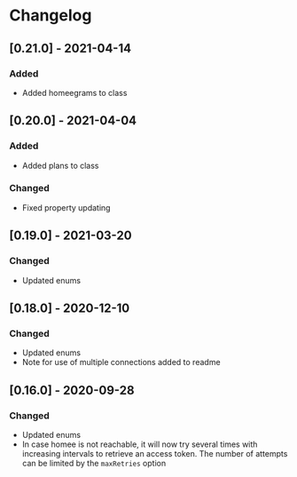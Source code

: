 # Changelog

## [0.21.0] - 2021-04-14
### Added
- Added homeegrams to class

## [0.20.0] - 2021-04-04
### Added
- Added plans to class
### Changed
- Fixed property updating

## [0.19.0] - 2021-03-20
### Changed
- Updated enums

## [0.18.0] - 2020-12-10
### Changed
- Updated enums
- Note for use of multiple connections added to readme

## [0.16.0] - 2020-09-28
### Changed
- Updated enums
- In case homee is not reachable, it will now try several times with increasing intervals to retrieve an access token. The number of attempts can be limited by the `maxRetries` option
